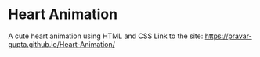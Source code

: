 # Heart Animation
 A cute heart animation using HTML and CSS
Link to the site: https://pravar-gupta.github.io/Heart-Animation/
